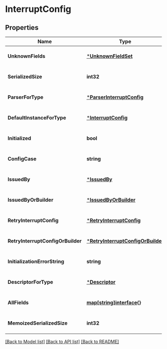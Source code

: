 # InterruptConfig

## Properties
Name | Type | Description | Notes
------------ | ------------- | ------------- | -------------
**UnknownFields** | [***UnknownFieldSet**](UnknownFieldSet.md) |  | [optional] [default to null]
**SerializedSize** | **int32** |  | [optional] [default to null]
**ParserForType** | [***ParserInterruptConfig**](ParserInterruptConfig.md) |  | [optional] [default to null]
**DefaultInstanceForType** | [***InterruptConfig**](InterruptConfig.md) |  | [optional] [default to null]
**Initialized** | **bool** |  | [optional] [default to null]
**ConfigCase** | **string** |  | [optional] [default to null]
**IssuedBy** | [***IssuedBy**](IssuedBy.md) |  | [optional] [default to null]
**IssuedByOrBuilder** | [***IssuedByOrBuilder**](IssuedByOrBuilder.md) |  | [optional] [default to null]
**RetryInterruptConfig** | [***RetryInterruptConfig**](RetryInterruptConfig.md) |  | [optional] [default to null]
**RetryInterruptConfigOrBuilder** | [***RetryInterruptConfigOrBuilder**](RetryInterruptConfigOrBuilder.md) |  | [optional] [default to null]
**InitializationErrorString** | **string** |  | [optional] [default to null]
**DescriptorForType** | [***Descriptor**](Descriptor.md) |  | [optional] [default to null]
**AllFields** | [**map[string]interface{}**](interface{}.md) |  | [optional] [default to null]
**MemoizedSerializedSize** | **int32** |  | [optional] [default to null]

[[Back to Model list]](../README.md#documentation-for-models) [[Back to API list]](../README.md#documentation-for-api-endpoints) [[Back to README]](../README.md)


